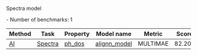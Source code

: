 Spectra model

<!--number_of_benchmarks--> - Number of benchmarks: 1

<!--table_content--><table style="width:100%" id="j_table"><thead><tr><th>Method</th><th>Task</th><th>Property</th><th>Model name</th><th>Metric</th><th>Score</th><th>Team</th><th>Dataset</th><th>Size</th></tr></thead><tr><td><a href= "./AI" target="_blank">AI</a></td><td><a href= "./AI/Spectra" target="_blank">Spectra</a></td><td><a href= "./ph_dos" target="_blank">ph_dos</a></td><td><a href="https://github.com/usnistgov/jarvis_leaderboard/tree/main/jarvis_leaderboard/benchmarks/alignn_model" target="_blank">alignn_model</a></td><td>MULTIMAE</td><td>82.202</td><td>JARVIS</td><td>dft_3d</td><td>14243</td></tr><!--table_content--></table>